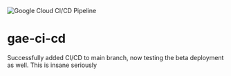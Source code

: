 ![Google Cloud CI/CD Pipeline](https://github.com/APratham/gae-ci-cd/workflows/Deploy%20to%20App%20Engine/badge.svg)

# gae-ci-cd
Successfully added CI/CD to main branch, now testing the beta deployment as well. This is insane seriously
